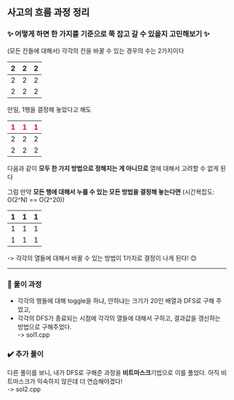 ## 사고의 흐름 과정 정리

### ✨ **어떻게 하면 한 가지를 기준으로 쭉 잡고 갈 수 있을지 고민해보기** ✨


(모든 칸들에 대해서) 각각의 칸을 바꿀 수 있는 경우의 수는 2가지이다

| 2 | 2 | 2 |
|---|---|---|
| 2 | 2 | 2 |
| 2 | 2 | 2 |

만일, 1행을 결정해 놓았다고 해도

| <span style="color:red">1</span> | <span style="color:red">1</span> | <span style="color:red">1</span> |
|----------------------------------|-------|-------|
| 2                                | 2     | 2     |
| 2                                | 2     | 2     |

다음과 같이 **모두 한 가지 방법으로 정해지는 게 아니므로** 열에 대해서 고려할 수 없게 된다


그럼 만약 **모든 행에 대해서 누를 수 있는 모든 방법을 결정해 놓는다면** (시간복잡도: O(2^N) == O(2^20))

| 1   | 1   | 1   |
|-----|-----|-----|
| 1   | 1   | 1   |
| 1   | 1   | 1   |

-> 각각의 열들에 대해서 바꿀 수 있는 방법이 1가지로 결정이 나게 된다! 😊

---

### 📝 풀이 과정

* 각각의 행들에 대해 toggle을 하냐, 안하냐는 크기가 20인 배열과 DFS로 구해 주었고,
* 각각의 DFS가 종료되는 시점에 각각의 열들에 대해서 구하고, 결과값을 갱신하는 방법으로 구해주었다.  
-> sol1.cpp

### ✔️ 추가 풀이

다른 풀이를 보니, 내가 DFS로 구해준 과정을 **비트마스크**기법으로 이를 풀었다.
아직 비트마스크가 익숙하지 않은데 더 연습해야겠다!   
-> sol2.cpp